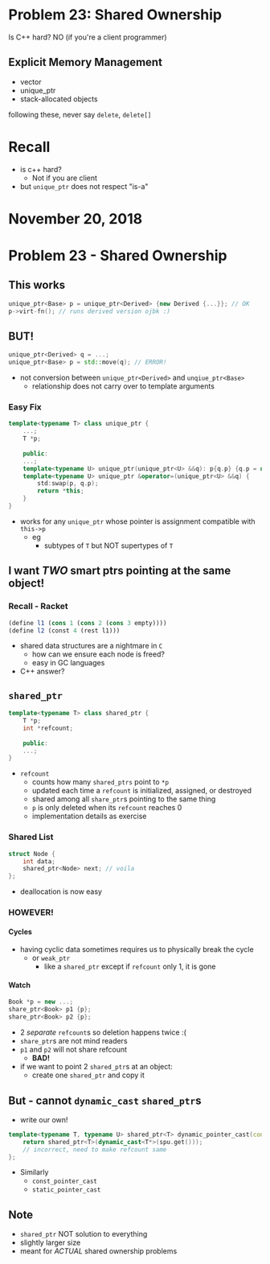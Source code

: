 # Problem 23: Shared Ownership

Is C++ hard? NO (if you're a client programmer)

## Explicit Memory Management

- vector
- unique_ptr
- stack-allocated objects

following these, never say `delete`, `delete[]`

# Recall

- is c++ hard?
  - Not if you are client
- but `unique_ptr` does not respect "is-a"

# November 20, 2018

# Problem 23 - Shared Ownership

## This works

```cpp
unique_ptr<Base> p = unique_ptr<Derived> {new Derived {...}}; // OK
p->virt-fn(); // runs derived version ojbk :)
```

## BUT!

```cpp
unique_ptr<Derived> q = ...;
unique_ptr<Base> p = std::move(q); // ERROR!
```

- not conversion between `unique_ptr<Derived>` and `unqiue_ptr<Base>`
  - relationship does not carry over to template arguments

### Easy Fix

```cpp
template<typename T> class unique_ptr {
    ...;
    T *p;
    
    public:
    ...;
    template<typename U> unique_ptr(unique_ptr<U> &&q): p{q.p} {q.p = nullptr;}
    template<typename U> unique_ptr &operator=(unique_ptr<U> &&q) {
        std:swap(p, q.p);
        return *this;
    }
}
```

- works for any `unique_ptr` whose pointer is assignment compatible with `this->p`
  - eg
    - subtypes of `T` but NOT supertypes of `T`

## I want _TWO_ smart ptrs pointing at the same object!

### Recall - Racket

```scheme
(define l1 (cons 1 (cons 2 (cons 3 empty))))
(define l2 (const 4 (rest l1)))
```

- shared data structures are a nightmare in `C`
  - how can we ensure each node is freed?
  - easy in GC languages
- C++ answer?

## `shared_ptr`

```cpp
template<typename T> class shared_ptr {
    T *p;
    int *refcount;
    
    public:
    ...;
}
```

- `refcount`
  - counts how many `shared_ptrs` point to `*p`
  - updated each time a `refcount` is initialized, assigned, or destroyed
  - shared among all `share_ptr`s pointing to the same thing
  - `p` is only deleted when its `refcount` reaches 0
  - implementation details as exercise

### Shared List

```cpp
struct Node {
    int data;
    shared_ptr<Node> next; // voila
};
```

- deallocation is now easy

### HOWEVER!

#### Cycles

- having cyclic data sometimes requires us to physically break the cycle
  - or `weak_ptr`
    - like a `shared_ptr` except if `refcount` only 1, it is gone

#### Watch

```cpp
Book *p = new ...;
share_ptr<Book> p1 {p};
share_ptr<Book> p2 {p};
```

- 2 _separate_ `refcount`s so deletion happens twice :(
- `share_ptr`s are not mind readers
- `p1` and `p2` will not share refcount
  - __BAD!__
- if we want to point 2 `shared_ptr`s at an object:
  - create one `shared_ptr` and copy it

## But - cannot `dynamic_cast` `shared_ptr`s

- write our own!

```cpp
template<typename T, typename U> shared_ptr<T> dynamic_pointer_cast(const shared_ptr<U> &spu) {
    return shared_ptr<T>(dynamic_cast<T*>(spu.get()));
    // incorrect, need to make refcount same
};
```

- Similarly
  - `const_pointer_cast`
  - `static_pointer_cast`

## Note

- `shared_ptr` NOT solution to everything
- slightly larger size
- meant for _ACTUAL_ shared ownership problems